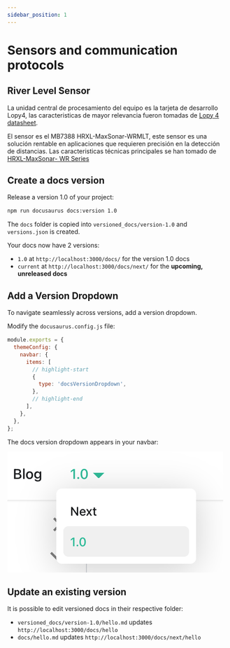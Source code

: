 ```yaml
---
sidebar_position: 1
---
```


# Sensors and communication protocols

##  River Level Sensor

La unidad central de procesamiento del equipo es la tarjeta de desarrollo Lopy4, las caracteristicas de mayor relevancia fueron tomadas de [Lopy 4 datasheet](https://docs.pycom.io/datasheets/development/lopy4/#datasheet).

El sensor es el MB7388 HRXL-MaxSonar-WRMLT, este sensor es una solución rentable en aplicaciones que requieren precisión en la detección de distancias. Las caracteristicas técnicas principales se han tomado de [HRXL-MaxSonar- WR Series](https://www.maxbotix.com/documents/HRXL-MaxSonar-WR_Datasheet.pdf)

## Create a docs version

Release a version 1.0 of your project:

```bash
npm run docusaurus docs:version 1.0
```

The `docs` folder is copied into `versioned_docs/version-1.0` and `versions.json` is created.

Your docs now have 2 versions:

- `1.0` at `http://localhost:3000/docs/` for the version 1.0 docs
- `current` at `http://localhost:3000/docs/next/` for the **upcoming, unreleased docs**

## Add a Version Dropdown

To navigate seamlessly across versions, add a version dropdown.

Modify the `docusaurus.config.js` file:

```js title="docusaurus.config.js"
module.exports = {
  themeConfig: {
    navbar: {
      items: [
        // highlight-start
        {
          type: 'docsVersionDropdown',
        },
        // highlight-end
      ],
    },
  },
};
```

The docs version dropdown appears in your navbar:

![Docs Version Dropdown](/img/tutorial/docsVersionDropdown.png)

## Update an existing version

It is possible to edit versioned docs in their respective folder:

- `versioned_docs/version-1.0/hello.md` updates `http://localhost:3000/docs/hello`
- `docs/hello.md` updates `http://localhost:3000/docs/next/hello`
